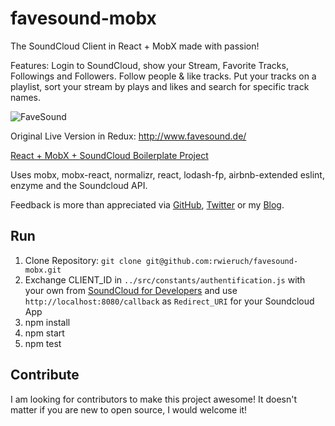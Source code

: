 # favesound-mobx

The SoundCloud Client in React + MobX made with passion!

Features: Login to SoundCloud, show your Stream, Favorite Tracks, Followings and Followers. Follow people & like tracks. Put your tracks on a playlist, sort your stream by plays and likes and search for specific track names.

![FaveSound](https://s31.postimg.org/bz6rw0kez/Screen_Shot_2016_07_08_at_18_15_17.png)

Original Live Version in Redux: http://www.favesound.de/

[React + MobX + SoundCloud Boilerplate Project](https://github.com/rwieruch/react-mobx-soundcloud)

Uses mobx, mobx-react, normalizr, react, lodash-fp, airbnb-extended eslint, enzyme and the Soundcloud API.

Feedback is more than appreciated via [GitHub](https://github.com/rwieruch), [Twitter](https://twitter.com/rwieruch) or my [Blog](http://www.robinwieruch.de/).

## Run

1. Clone Repository: `git clone git@github.com:rwieruch/favesound-mobx.git`
2. Exchange CLIENT_ID in `../src/constants/authentification.js` with your own from [SoundCloud for Developers](https://developers.soundcloud.com/) and use `http://localhost:8080/callback` as `Redirect_URI` for your Soundcloud App
3. npm install
4. npm start
5. npm test

## Contribute

I am looking for contributors to make this project awesome! It doesn't matter if you are new to open source, I would welcome it!

